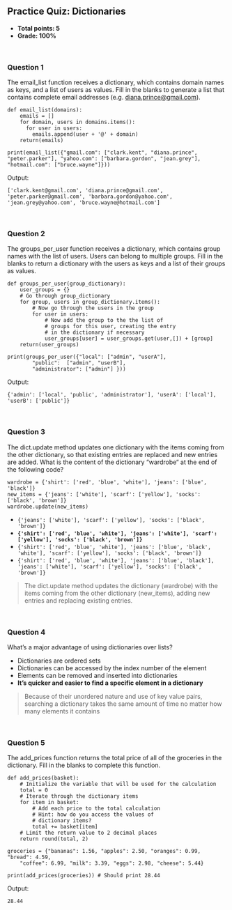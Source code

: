 ## Practice Quiz: Dictionaries
* **Total points: 5**
* **Grade: 100%**

<br>

### Question 1

The email_list function receives a dictionary, which contains domain names as keys, and a list of users as values. Fill in the blanks to generate a list that contains complete email addresses (e.g. diana.prince@gmail.com).

```
def email_list(domains):
	emails = []
	for domain, users in domains.items():
	  for user in users:
	    emails.append(user + '@' + domain)
	return(emails)

print(email_list({"gmail.com": ["clark.kent", "diana.prince", "peter.parker"], "yahoo.com": ["barbara.gordon", "jean.grey"], "hotmail.com": ["bruce.wayne"]}))
```

Output:

```
['clark.kent@gmail.com', 'diana.prince@gmail.com', 'peter.parker@gmail.com', 'barbara.gordon@yahoo.com', 'jean.grey@yahoo.com', 'bruce.wayne@hotmail.com']
```

<br>

### Question 2

The groups_per_user function receives a dictionary, which contains group names with the list of users. Users can belong to multiple groups. Fill in the blanks to return a dictionary with the users as keys and a list of their groups as values.

```
def groups_per_user(group_dictionary):
	user_groups = {}
	# Go through group_dictionary
	for group, users in group_dictionary.items():
		# Now go through the users in the group
		for user in users:
			# Now add the group to the the list of
			# groups for this user, creating the entry
			# in the dictionary if necessary
			user_groups[user] = user_groups.get(user,[]) + [group]
	return(user_groups)

print(groups_per_user({"local": ["admin", "userA"],
		"public":  ["admin", "userB"],
		"administrator": ["admin"] }))
```

Output:

```
{'admin': ['local', 'public', 'administrator'], 'userA': ['local'], 'userB': ['public']}
```

<br>

### Question 3

The dict.update method updates one dictionary with the items coming from the other dictionary, so that existing entries are replaced and new entries are added. What is the content of the dictionary “wardrobe“ at the end of the following code?

```
wardrobe = {'shirt': ['red', 'blue', 'white'], 'jeans': ['blue', 'black']}
new_items = {'jeans': ['white'], 'scarf': ['yellow'], 'socks': ['black', 'brown']}
wardrobe.update(new_items)
```

* `{'jeans': ['white'], 'scarf': ['yellow'], 'socks': ['black', 'brown']}`
* **`{'shirt': ['red', 'blue', 'white'], 'jeans': ['white'], 'scarf': ['yellow'], 'socks': ['black', 'brown']}`**
* `{'shirt': ['red', 'blue', 'white'], 'jeans': ['blue', 'black', 'white'], 'scarf': ['yellow'], 'socks': ['black', 'brown']}`
* `{'shirt': ['red', 'blue', 'white'], 'jeans': ['blue', 'black'], 'jeans': ['white'], 'scarf': ['yellow'], 'socks': ['black', 'brown']}`

> The dict.update method updates the dictionary (wardrobe) with the items coming from the other dictionary (new_items), adding new entries and replacing existing entries.

<br>

### Question 4

What’s a major advantage of using dictionaries over lists?
* Dictionaries are ordered sets
* Dictionaries can be accessed by the index number of the element
* Elements can be removed and inserted into dictionaries
* **It’s quicker and easier to find a specific element in a dictionary**

> Because of their unordered nature and use of key value pairs, searching a dictionary takes the same amount of time no matter how many elements it contains

<br>

### Question 5

The add_prices function returns the total price of all of the groceries in the dictionary. Fill in the blanks to complete this function.

```
def add_prices(basket):
	# Initialize the variable that will be used for the calculation
	total = 0
	# Iterate through the dictionary items
	for item in basket:
		# Add each price to the total calculation
		# Hint: how do you access the values of
		# dictionary items?
		total += basket[item]
	# Limit the return value to 2 decimal places
	return round(total, 2)  

groceries = {"bananas": 1.56, "apples": 2.50, "oranges": 0.99, "bread": 4.59, 
	"coffee": 6.99, "milk": 3.39, "eggs": 2.98, "cheese": 5.44}

print(add_prices(groceries)) # Should print 28.44
```

Output:

```
28.44
```